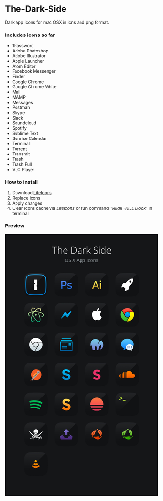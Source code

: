 # The-Dark-Side
Dark app icons for mac OSX in icns and png format.

### Includes icons so far
* 1Password
* Adobe Photoshop
* Adobe Illustrator
* Apple Launcher
* Atom Editor
* Facebook Messenger
* Finder
* Google Chrome
* Google Chrome White
* Mail
* MAMP
* Messages
* Postman
* Skype
* Slack
* Soundcloud
* Spotify
* Sublime Text
* Sunrise Calendar
* Terminal
* Torrent
* Transmit
* Trash
* Trash Full
* VLC Player

### How to install
1. Download [LiteIcons](http://www.freemacsoft.net/liteicon/)
2. Replace icons
3. Apply changes
4. Clear icons cache via *LiteIcons* or run command *"killall -KILL Dock"* in terminal

### Preview
![Preview](preview.jpg)
